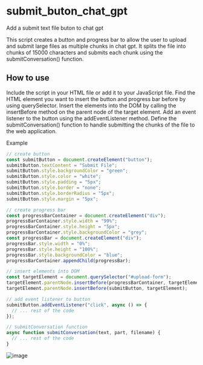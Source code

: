 # submit_buton_chat_gpt

Add a submit text file buton to chat gpt

This script creates a button and progress bar to allow the user to upload and submit large files as multiple chunks in chat gpt. It splits the file into chunks of 15000 characters and submits each chunk using the submitConversation() function.

## How to use

Include the script in your HTML file or add it to your JavaScript file.
Find the HTML element you want to insert the button and progress bar before by using querySelector.
Insert the elements into the DOM by calling the insertBefore method on the parent node of the target element.
Add an event listener to the button using the addEventListener method.
Define the submitConversation() function to handle submitting the chunks of the file to the web application.

Example
```javascript
// create button
const submitButton = document.createElement("button");
submitButton.textContent = "Submit File";
submitButton.style.backgroundColor = "green";
submitButton.style.color = "white";
submitButton.style.padding = "5px";
submitButton.style.border = "none";
submitButton.style.borderRadius = "5px";
submitButton.style.margin = "5px";

// create progress bar
const progressBarContainer = document.createElement("div");
progressBarContainer.style.width = "99%";
progressBarContainer.style.height = "5px";
progressBarContainer.style.backgroundColor = "grey";
const progressBar = document.createElement("div");
progressBar.style.width = "0%";
progressBar.style.height = "100%";
progressBar.style.backgroundColor = "blue";
progressBarContainer.appendChild(progressBar);

// insert elements into DOM
const targetElement = document.querySelector("#upload-form");
targetElement.parentNode.insertBefore(progressBarContainer, targetElement);
targetElement.parentNode.insertBefore(submitButton, targetElement);

// add event listener to button
submitButton.addEventListener("click", async () => {
  // ... rest of the code
});

// submitConversation function
async function submitConversation(text, part, filename) {
  // ... rest of the code
}

```
![image](https://github.com/somkietacode/submit_buton_chat_gpt/assets/108131461/66dc5350-1660-4651-9693-64e2497d6f1c)


